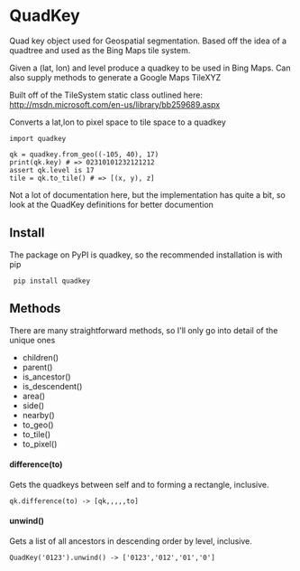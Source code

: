 QuadKey
=======

Quad key object used for Geospatial segmentation. Based off the idea of a quadtree and used as the Bing Maps tile system.

Given a (lat, lon) and level produce a quadkey to be used in Bing Maps.
Can also supply methods to generate a Google Maps TileXYZ

Built off of the TileSystem static class outlined here: http://msdn.microsoft.com/en-us/library/bb259689.aspx

Converts a lat,lon to pixel space to tile space to a quadkey 


    import quadkey

    qk = quadkey.from_geo((-105, 40), 17)
    print(qk.key) # => 02310101232121212 
    assert qk.level is 17
    tile = qk.to_tile() # => [(x, y), z]

Not a lot of documentation here, but the implementation has quite a bit, so look at the QuadKey definitions for better documention


Install
-------

The package on PyPI is quadkey, so the recommended installation is with pip

     pip install quadkey

Methods
-------

There are many straightforward methods, so I'll only go into detail of the unique ones

* children()
* parent()
* is_ancestor()
* is_descendent()
* area()
* side()
* nearby()
* to_geo()
* to_tile()
* to_pixel()

#### difference(to)

Gets the quadkeys between self and to forming a rectangle, inclusive.

    qk.difference(to) -> [qk,,,,,to]

#### unwind()

Gets a list of all ancestors in descending order by level, inclusive.

    QuadKey('0123').unwind() -> ['0123','012','01','0']
